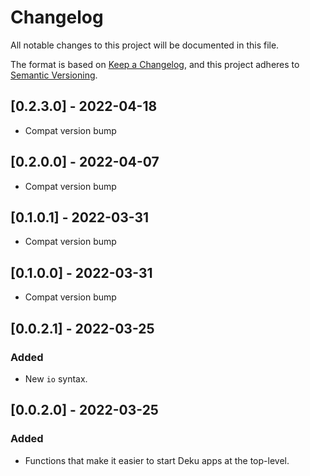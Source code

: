 # Changelog

All notable changes to this project will be documented in this file.

The format is based on [Keep a Changelog](https://keepachangelog.com/en/1.0.0/),
and this project adheres to [Semantic Versioning](https://semver.org/spec/v2.0.0.html).


## [0.2.3.0] - 2022-04-18

- Compat version bump

## [0.2.0.0] - 2022-04-07

- Compat version bump

## [0.1.0.1] - 2022-03-31

- Compat version bump

## [0.1.0.0] - 2022-03-31

- Compat version bump

## [0.0.2.1] - 2022-03-25

### Added

- New `io` syntax.

## [0.0.2.0] - 2022-03-25

### Added

- Functions that make it easier to start Deku apps at the top-level.
